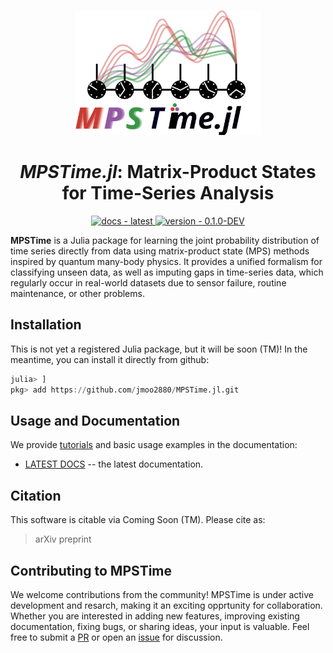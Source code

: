 <p align="center">
  <picture>
    <source srcset="docs/src/assets/logo-dark.svg" media="(prefers-color-scheme: dark)">
    <img src="docs/src/assets/logo.svg" alt="mpstime logo" height="200"/>
  </picture>
</p>


<h1 align="center"><em>MPSTime.jl</em>: Matrix-Product States for Time-Series Analysis</h1>


<div style="text-align: center;">
  <a href="https://jmoo2880.github.io/MPSTime.jl/dev/">
    <img src="https://img.shields.io/badge/docs-latest-2ea44f?style=flat-square" alt="docs - latest">
  </a>
  <a href="https://jmoo2880.github.io/MPSTime.jl/dev/">
    <img src="https://img.shields.io/badge/version-0.1.0--DEV-blue?style=flat-square" alt="version - 0.1.0-DEV">
  </a>
</div>


__MPSTime__ is a Julia package for learning the joint probability distribution of time series directly from data using matrix-product state (MPS) methods inspired by quantum many-body physics. 
It provides a unified formalism for classifying unseen data, as well as imputing gaps in time-series data, which regularly occur in real-world datasets due to sensor failure, routine maintenance, or other problems.

## Installation
This is not yet a registered Julia package, but it will be soon (TM)! In the meantime, you can install it directly from github:

```Julia
julia> ]
pkg> add https://github.com/jmoo2880/MPSTime.jl.git
```

## Usage and Documentation
We provide [tutorials](https://jmoo2880.github.io/MPSTime.jl/dev/tutorial/) and basic usage examples in the documentation:
- [LATEST DOCS](https://jmoo2880.github.io/MPSTime.jl/) -- the latest documentation.

## Citation
This software is citable via Coming Soon (TM). Please cite as:
> arXiv preprint

## Contributing to MPSTime
We welcome contributions from the community! 
MPSTime is under active development and resarch, making it an exciting opprtunity for collaboration.
Whether you are interested in adding new features, improving existing documentation, fixing bugs, or sharing ideas, your input is valuable.
Feel free to submit a [PR](https://github.com/jmoo2880/MPSTime.jl/pulls) or open an [issue](https://github.com/jmoo2880/MPSTime.jl/issues) for discussion.
